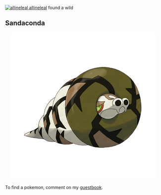 <!-- Guestbook -->
<a href="https://github.com/allineleal"><img width="24" src="https://avatars.githubusercontent.com/u/31517686?s=24&u=8cdd6910ea5de18ad29cc94c25c2f50fb92e3888&v=4" alt="allineleal" /> allineleal</a> found a wild <h2> <b> Sandaconda </b> </h2> 
 <p align="center"> <img  src="https://raw.githubusercontent.com/PokeAPI/sprites/master/sprites/pokemon/other/official-artwork/844.png"/> </p><!-- /Guestbook -->


To find a pokemon, comment on my [guestbook](https://github.com/teixeirazeus/teixeirazeus/issues/2).
